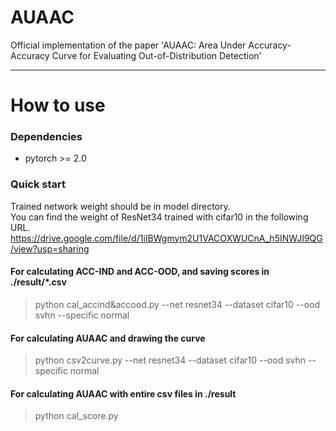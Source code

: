 # AUAAC
Official implementation of the paper 'AUAAC: Area Under Accuracy-Accuracy Curve for Evaluating Out-of-Distribution Detection'

---
# How to use
### Dependencies
* pytorch >= 2.0
  
### Quick start
Trained network weight should be in model directory.
<br>
You can find the weight of ResNet34 trained with cifar10 in the following URL.
<br>
https://drive.google.com/file/d/1iIBWgmym2U1VACOXWUCnA_h5INWJI9QG/view?usp=sharing

#### For calculating ACC-IND and ACC-OOD, and saving scores in ./result/*.csv

> python cal_accind&accood.py --net resnet34 --dataset cifar10 --ood svhn --specific normal

#### For calculating AUAAC and drawing the curve

> python csv2curve.py --net resnet34 --dataset cifar10 --ood svhn --specific normal

#### For calculating AUAAC with entire csv files in ./result

> python cal_score.py


